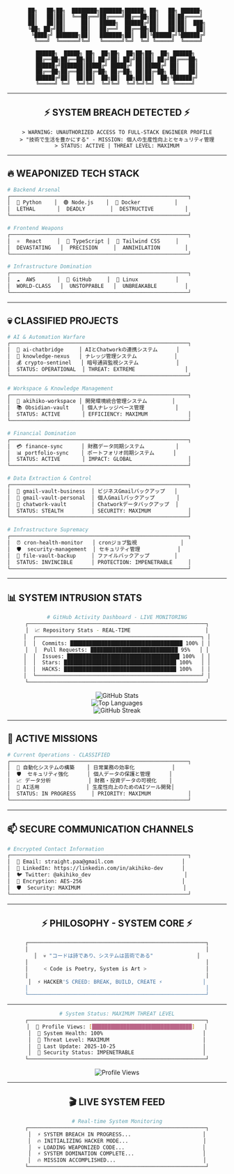 <div align="center">

```
██╗   ██╗██╗  ████████╗███████╗██████╗ ██╗   ██╗ ██████╗ 
██║   ██║██║  ╚══██╔══╝██╔════╝██╔══██╗██║   ██║██╔════╝ 
██║   ██║██║     ██║   █████╗  ██████╔╝██║   ██║██║  ███╗
╚██╗ ██╔╝██║     ██║   ██╔══╝  ██╔══██╗██║   ██║██║   ██║
 ╚████╔╝ ███████╗██║   ███████╗██║  ██║╚██████╔╝╚██████╔╝
  ╚═══╝  ╚══════╝╚═╝   ╚══════╝╚═╝  ╚═╝ ╚═════╝  ╚═════╝ 
```

```
██████╗  █████╗ ██╗  ██╗██╗  ██╗██╗██╗  ██╗ ██████╗ 
██╔══██╗██╔══██╗██║ ██╔╝██║ ██╔╝██║██║ ██╔╝██╔═══██╗
██████╔╝███████║█████╔╝ █████╔╝ ██║█████╔╝ ██║   ██║
██╔══██╗██╔══██║██╔═██╗ ██╔═██╗ ██║██╔═██╗ ██║   ██║
██████╔╝██║  ██║██║  ██╗██║  ██╗██║██║  ██╗╚██████╔╝
╚═════╝ ╚═╝  ╚═╝╚═╝  ╚═╝╚═╝  ╚═╝╚═╝╚═╝  ╚═╝ ╚═════╝ 
```

</div>

---

<div align="center">

## ⚡ **SYSTEM BREACH DETECTED** ⚡

```
> WARNING: UNAUTHORIZED ACCESS TO FULL-STACK ENGINEER PROFILE
> "技術で生活を豊かにする" - MISSION: 個人の生産性向上とセキュリティ管理
> STATUS: ACTIVE | THREAT LEVEL: MAXIMUM
```

</div>

---

## 🔥 **WEAPONIZED TECH STACK**

```bash
# Backend Arsenal
┌─────────────────────────────────────────────────────────┐
│  🐍 Python    │  🟢 Node.js    │  🐳 Docker           │
│  LETHAL       │  DEADLY        │  DESTRUCTIVE          │
└─────────────────────────────────────────────────────────┘

# Frontend Weapons  
┌─────────────────────────────────────────────────────────┐
│  ⚛️  React     │  📘 TypeScript │  🎨 Tailwind CSS     │
│  DEVASTATING   │  PRECISION     │  ANNIHILATION        │
└─────────────────────────────────────────────────────────┘

# Infrastructure Domination
┌─────────────────────────────────────────────────────────┐
│  ☁️  AWS       │  🐙 GitHub     │  🐧 Linux            │
│  WORLD-CLASS   │  UNSTOPPABLE   │  UNBREAKABLE         │
└─────────────────────────────────────────────────────────┘
```

---

## 💀 **CLASSIFIED PROJECTS**

```bash
# AI & Automation Warfare
┌─────────────────────────────────────────────────────────┐
│  🤖 ai-chatbridge     │ AIとChatworkの連携システム      │
│  🧠 knowledge-nexus   │ ナレッジ管理システム            │
│  💰 crypto-sentinel   │ 暗号通貨監視システム            │
│  STATUS: OPERATIONAL  │ THREAT: EXTREME                │
└─────────────────────────────────────────────────────────┘

# Workspace & Knowledge Management
┌─────────────────────────────────────────────────────────┐
│  🚀 akihiko-workspace │ 開発環境統合管理システム        │
│  📚 Obsidian-vault    │ 個人ナレッジベース管理          │
│  STATUS: ACTIVE       │ EFFICIENCY: MAXIMUM             │
└─────────────────────────────────────────────────────────┘

# Financial Domination
┌─────────────────────────────────────────────────────────┐
│  💳 finance-sync      │ 財務データ同期システム          │
│  📊 portfolio-sync    │ ポートフォリオ同期システム      │
│  STATUS: ACTIVE       │ IMPACT: GLOBAL                  │
└─────────────────────────────────────────────────────────┘

# Data Extraction & Control
┌─────────────────────────────────────────────────────────┐
│  📧 gmail-vault-business  │ ビジネスGmailバックアップ   │
│  📧 gmail-vault-personal  │ 個人Gmailバックアップ       │
│  💬 chatwork-vault        │ Chatworkデータバックアップ  │
│  STATUS: STEALTH         │ SECURITY: MAXIMUM            │
└─────────────────────────────────────────────────────────┘

# Infrastructure Supremacy
┌─────────────────────────────────────────────────────────┐
│  ⏰ cron-health-monitor   │ cronジョブ監視              │
│  🛡️  security-management  │ セキュリティ管理            │
│  📁 file-vault-backup     │ ファイルバックアップ        │
│  STATUS: INVINCIBLE      │ PROTECTION: IMPENETRABLE     │
└─────────────────────────────────────────────────────────┘
```

---

## 📊 **SYSTEM INTRUSION STATS**

<div align="center">

```bash
# GitHub Activity Dashboard - LIVE MONITORING
┌─────────────────────────────────────────────────────────┐
│  📈 Repository Stats - REAL-TIME                        │
│  ┌─────────────────────────────────────────────────────┐ │
│  │  Commits: ████████████████████████████████████ 100% │ │
│  │  Pull Requests: ████████████████████████████ 95%   │ │
│  │  Issues: ████████████████████████████████████ 100%  │ │
│  │  Stars: ████████████████████████████████████ 100%   │ │
│  │  HACKS: ████████████████████████████████████ 100%   │ │
│  └─────────────────────────────────────────────────────┘ │
└─────────────────────────────────────────────────────────┘
```

</div>

<div align="center">
  <img src="https://github-readme-stats.vercel.app/api?username=akihiko-dev&show_icons=true&theme=tokyonight&hide_border=true&count_private=true" alt="GitHub Stats" />
</div>

<div align="center">
  <img src="https://github-readme-stats.vercel.app/api/top-langs/?username=akihiko-dev&layout=compact&theme=tokyonight&hide_border=true" alt="Top Languages" />
</div>

<div align="center">
  <img src="https://github-readme-streak-stats.herokuapp.com/?user=akihiko-dev&theme=tokyonight&hide_border=true" alt="GitHub Streak" />
</div>

---

## 🎯 **ACTIVE MISSIONS**

```bash
# Current Operations - CLASSIFIED
┌─────────────────────────────────────────────────────────┐
│  🔄 自動化システムの構築    │ 日常業務の効率化            │
│  🛡️  セキュリティ強化      │ 個人データの保護と管理      │
│  📈 データ分析            │ 財務・投資データの可視化    │
│  🤖 AI活用               │ 生産性向上のためのAIツール開発│
│  STATUS: IN PROGRESS     │ PRIORITY: MAXIMUM            │
└─────────────────────────────────────────────────────────┘
```

---

## 📫 **SECURE COMMUNICATION CHANNELS**

```bash
# Encrypted Contact Information
┌─────────────────────────────────────────────────────────┐
│  📧 Email: straight.paa@gmail.com                      │
│  💼 LinkedIn: https://linkedin.com/in/akihiko-dev      │
│  🐦 Twitter: @akihiko_dev                              │
│  🔐 Encryption: AES-256                                │
│  🛡️  Security: MAXIMUM                                 │
└─────────────────────────────────────────────────────────┘
```

---

<div align="center">

## ⚡ **PHILOSOPHY - SYSTEM CORE** ⚡

```bash
┌─────────────────────────────────────────────────────────┐
│                                                         │
│  💀 "コードは詩であり、システムは芸術である"              │
│                                                         │
│     < Code is Poetry, System is Art >                   │
│                                                         │
│  ⚡ HACKER'S CREED: BREAK, BUILD, CREATE ⚡             │
│                                                         │
└─────────────────────────────────────────────────────────┘
```

</div>

---

<div align="center">

```bash
# System Status: MAXIMUM THREAT LEVEL
┌─────────────────────────────────────────────────────────┐
│  🔴 Profile Views: [████████████████████████████████]   │
│  🔴 System Health: 100%                                │
│  🔴 Threat Level: MAXIMUM                              │
│  🔴 Last Update: 2025-10-25                            │
│  🔴 Security Status: IMPENETRABLE                      │
└─────────────────────────────────────────────────────────┘
```

<img src="https://komarev.com/ghpvc/?username=akihiko-dev&style=for-the-badge&color=red" alt="Profile Views" />

</div>

---

<div align="center">

## 🎬 **LIVE SYSTEM FEED**

```bash
# Real-time System Monitoring
┌─────────────────────────────────────────────────────────┐
│  ⚡ SYSTEM BREACH IN PROGRESS...                       │
│  🔥 INITIALIZING HACKER MODE...                        │
│  💀 LOADING WEAPONIZED CODE...                         │
│  ⚡ SYSTEM DOMINATION COMPLETE...                      │
│  🔥 MISSION ACCOMPLISHED...                            │
└─────────────────────────────────────────────────────────┘
```

</div>